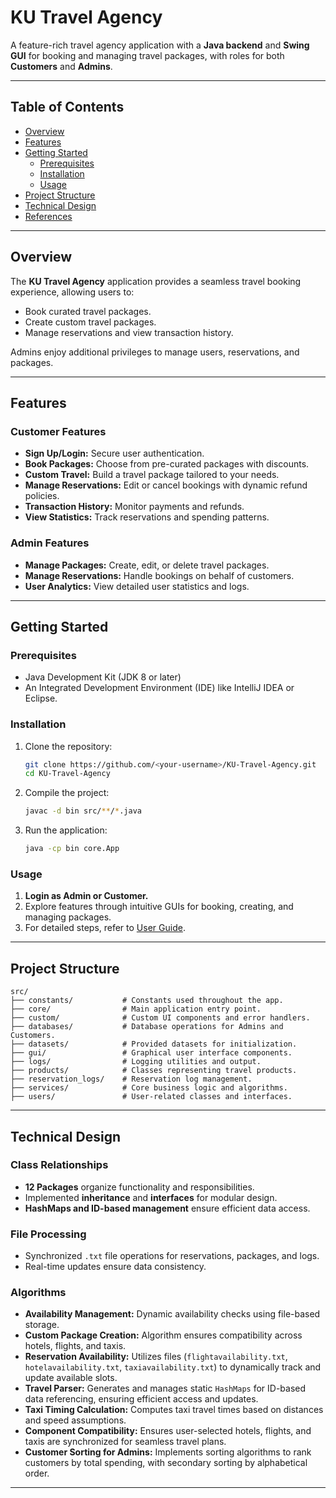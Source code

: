 # KU Travel Agency

A feature-rich travel agency application with a **Java backend** and **Swing GUI** for booking and managing travel packages, with roles for both **Customers** and **Admins**.

---

## Table of Contents

- [Overview](#overview)
- [Features](#features)
- [Getting Started](#getting-started)
  - [Prerequisites](#prerequisites)
  - [Installation](#installation)
  - [Usage](#usage)
- [Project Structure](#project-structure)
- [Technical Design](#technical-design)
- [References](#references)

---

## Overview

The **KU Travel Agency** application provides a seamless travel booking experience, allowing users to:

- Book curated travel packages.
- Create custom travel packages.
- Manage reservations and view transaction history.

Admins enjoy additional privileges to manage users, reservations, and packages.

---

## Features

### Customer Features
- **Sign Up/Login:** Secure user authentication.
- **Book Packages:** Choose from pre-curated packages with discounts.
- **Custom Travel:** Build a travel package tailored to your needs.
- **Manage Reservations:** Edit or cancel bookings with dynamic refund policies.
- **Transaction History:** Monitor payments and refunds.
- **View Statistics:** Track reservations and spending patterns.

### Admin Features
- **Manage Packages:** Create, edit, or delete travel packages.
- **Manage Reservations:** Handle bookings on behalf of customers.
- **User Analytics:** View detailed user statistics and logs.

---

## Getting Started

### Prerequisites
- Java Development Kit (JDK 8 or later)
- An Integrated Development Environment (IDE) like IntelliJ IDEA or Eclipse.

### Installation
1. Clone the repository:
   ```bash
   git clone https://github.com/<your-username>/KU-Travel-Agency.git
   cd KU-Travel-Agency
   ```
2. Compile the project:
   ```bash
   javac -d bin src/**/*.java
   ```
3. Run the application:
   ```bash
   java -cp bin core.App
   ```

### Usage
1. **Login as Admin or Customer.**
2. Explore features through intuitive GUIs for booking, creating, and managing packages.
3. For detailed steps, refer to [User Guide](#).

---

## Project Structure

```plaintext
src/
├── constants/           # Constants used throughout the app.
├── core/                # Main application entry point.
├── custom/              # Custom UI components and error handlers.
├── databases/           # Database operations for Admins and Customers.
├── datasets/            # Provided datasets for initialization.
├── gui/                 # Graphical user interface components.
├── logs/                # Logging utilities and output.
├── products/            # Classes representing travel products.
├── reservation_logs/    # Reservation log management.
├── services/            # Core business logic and algorithms.
├── users/               # User-related classes and interfaces.
```

---

## Technical Design

### Class Relationships
- **12 Packages** organize functionality and responsibilities.
- Implemented **inheritance** and **interfaces** for modular design.
- **HashMaps and ID-based management** ensure efficient data access.

### File Processing
- Synchronized `.txt` file operations for reservations, packages, and logs.
- Real-time updates ensure data consistency.

### Algorithms
- **Availability Management:** Dynamic availability checks using file-based storage.
- **Custom Package Creation:** Algorithm ensures compatibility across hotels, flights, and taxis.
- **Reservation Availability:** Utilizes files (`flightavailability.txt`, `hotelavailability.txt`, `taxiavailability.txt`) to dynamically track and update available slots.
- **Travel Parser:** Generates and manages static `HashMaps` for ID-based data referencing, ensuring efficient access and updates.
- **Taxi Timing Calculation:** Computes taxi travel times based on distances and speed assumptions.
- **Component Compatibility:** Ensures user-selected hotels, flights, and taxis are synchronized for seamless travel plans.
- **Customer Sorting for Admins:** Implements sorting algorithms to rank customers by total spending, with secondary sorting by alphabetical order.

---

